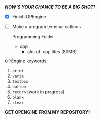 ***NOW'S YOUR CHANCE TO BE A BIG SHOT!***

- [x] Finish OPEngine
- [ ] Make a program terminal catline~

  Programming Folder
   - cpp
     - alot of .cpp files (80MB)

OPEngine keywords:

1. `print`
2. `varia`
3. `textbox`
4. `button`
5. `return` (work in progress)
6. `blank`
7. `clear`

**GET OPENGINE FROM MY REPOSITORY!**

